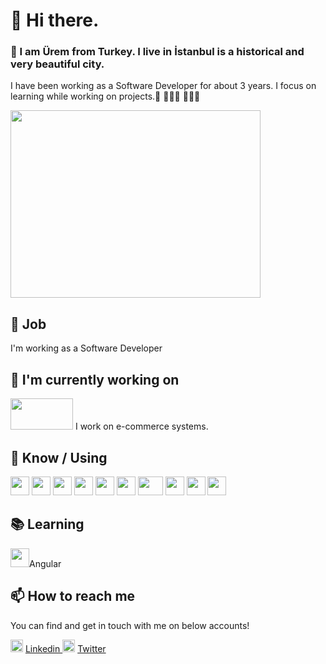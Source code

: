 # 👋 Hi there.
### 🎯 I am Ürem from Turkey. I live in İstanbul is a historical and very beautiful city.
I have been working as a Software Developer for about 3 years.
I focus on learning while working on projects.🚀 👨🏾‍🚀  👩🏼‍💻

<img src="https://user-images.githubusercontent.com/36550960/107927036-222f7f80-6f7f-11eb-9b97-b51bf37f4984.gif" width="400" height="300">


## 💼 Job

I'm working as a Software Developer

## 🔭 I'm currently working on
  
<img src="https://user-images.githubusercontent.com/36550960/107998321-8be67280-6fed-11eb-9584-b4151ef07e67.png" width="100" height="50"> I work on e-commerce systems.




## 🧠 Know / Using
<img src="https://user-images.githubusercontent.com/36550960/107998459-d536c200-6fed-11eb-9f8a-946370a0ed61.png" width="30" height="30">  <img src="https://user-images.githubusercontent.com/36550960/107997079-9ce1b480-6fea-11eb-977e-9ed16387e0fa.png" width="30" height="30"> <img src="https://user-images.githubusercontent.com/36550960/107997731-2e055b00-6fec-11eb-949f-030fce54fa80.png" width="30" height="30"> <img src="https://user-images.githubusercontent.com/36550960/107997932-ab30d000-6fec-11eb-8ebc-84741334179b.png" width="30" height="30"> <img src="https://user-images.githubusercontent.com/36550960/107997991-cb608f00-6fec-11eb-8ffe-e330c6406da8.png" width="30" height="30"> <img src="https://user-images.githubusercontent.com/36550960/107998050-f0550200-6fec-11eb-850a-49a27e573805.png" width="30" height="30"> <img src="https://user-images.githubusercontent.com/36550960/107998536-0adbab00-6fee-11eb-95cc-e75c9e11d1d4.png" width="40" height="30">  <img src="https://user-images.githubusercontent.com/36550960/107998967-f0560180-6fee-11eb-8c47-5847d6f507e4.png" width="30" height="30">  <img src="https://user-images.githubusercontent.com/36550960/107999139-6b1f1c80-6fef-11eb-8942-01522e016725.png" width="30" height="30">  <img src="https://user-images.githubusercontent.com/36550960/107999241-a15c9c00-6fef-11eb-9913-f3bff6046c03.png" width="30" height="30"> 








 ## 📚 Learning
<img src="https://user-images.githubusercontent.com/36550960/107996818-f2699180-6fe9-11eb-87ff-30e9817c995f.png" width="30" height="30">Angular 

 ## 📫 How to reach me
You can find and get in touch with me on below accounts!

<img src="https://user-images.githubusercontent.com/36550960/107999423-ff897f00-6fef-11eb-9a06-bbbdea10e238.png" width="20" height="20"> [Linkedin ](https://www.linkedin.com/in/uremsancaktutan/)   <img src="https://user-images.githubusercontent.com/36550960/107999667-a0783a00-6ff0-11eb-82a7-0b493a5e847f.png" width="20" height="20"> [Twitter](https://twitter.com/uremifelse) 

<!--[]
**codelovingcat/codelovingcat** is a ✨ _special_ ✨ repository because its `README.md` (this file) appears on your GitHub profile.

Here are some ideas to get you started:

- 🔭 I’m currently working on ...
- 🌱 I’m currently learning ...
- 👯 I’m looking to collaborate on ...
- 🤔 I’m looking for help with ...
- 💬 Ask me about ...
- 📫 How to reach me: ...
- 😄 Pronouns: ...
- ⚡ Fun fact: ...
-->
